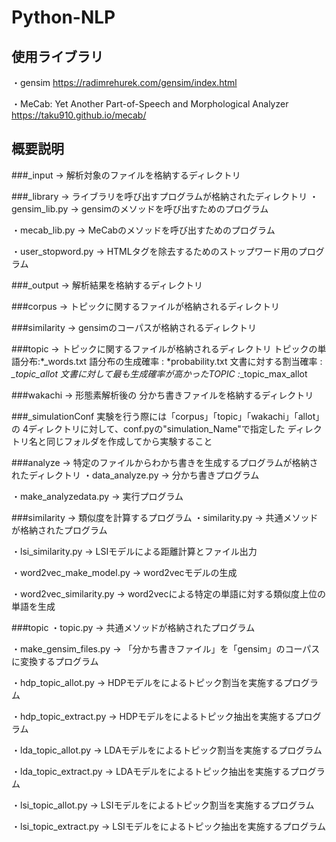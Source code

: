 # Python-NLP

## 使用ライブラリ
・gensim
https://radimrehurek.com/gensim/index.html

・MeCab: Yet Another Part-of-Speech and Morphological Analyzer
https://taku910.github.io/mecab/

## 概要説明
###_input
→ 解析対象のファイルを格納するディレクトリ

###_library
→ ライブラリを呼び出すプログラムが格納されたディレクトリ
・gensim_lib.py
→ gensimのメソッドを呼び出すためのプログラム

・mecab_lib.py
→ MeCabのメソッドを呼び出すためのプログラム

・user_stopword.py
→ HTMLタグを除去するためのストップワード用のプログラム

###_output
→ 解析結果を格納するディレクトリ

###corpus
→ トピックに関するファイルが格納されるディレクトリ

###similarity
→ gensimのコーパスが格納されるディレクトリ

###topic
→ トピックに関するファイルが格納されるディレクトリ
トピックの単語分布:*_words.txt
語分布の生成確率 : *probability.txt
文書に対する割当確率 : *_topic_allot
文書に対して最も生成確率が高かったTOPIC :*_topic_max_allot
	
###wakachi
→ 形態素解析後の 分かち書きファイルを格納するディレクトリ

###_simulationConf
実験を行う際には「corpus」「topic」「wakachi」「allot」の
4ディレクトリに対して、conf.pyの"simulation_Name"で指定した
ディレクトリ名と同じフォルダを作成してから実験すること

###analyze
→ 特定のファイルからわかち書きを生成するプログラムが格納されたディレクトリ
・data_analyze.py
→ 分かち書きプログラム

・make_analyzedata.py
→ 実行プログラム
	
###similarity
→ 類似度を計算するプログラム
・similarity.py
→ 共通メソッドが格納されたプログラム

・lsi_similarity.py
→ LSIモデルによる距離計算とファイル出力
	
・word2vec_make_model.py
→ word2vecモデルの生成

・word2vec_similarity.py
→ word2vecによる特定の単語に対する類似度上位の単語を生成
	
###topic
・topic.py
→  共通メソッドが格納されたプログラム
	
・make_gensim_files.py
→ 「分かち書きファイル」を「gensim」のコーパスに変換するプログラム
	
・hdp_topic_allot.py
→ HDPモデルをによるトピック割当を実施するプログラム
	
・hdp_topic_extract.py
→ HDPモデルをによるトピック抽出を実施するプログラム
	
・lda_topic_allot.py
→ LDAモデルをによるトピック割当を実施するプログラム

・lda_topic_extract.py
→ LDAモデルをによるトピック抽出を実施するプログラム

・lsi_topic_allot.py
→ LSIモデルをによるトピック割当を実施するプログラム

・lsi_topic_extract.py
→ LSIモデルをによるトピック抽出を実施するプログラム

